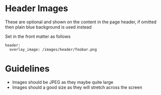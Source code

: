 # Header Images
These are optional and shown on the content in the page header, if omitted then plain blue background is used instead

Set in the front matter as follows
```
header:
  overlay_image: /images/header/foobar.png
```

# Guidelines
- Images should be JPEG as they maybe quite large
- Images should a good size as they will stretch across the screen